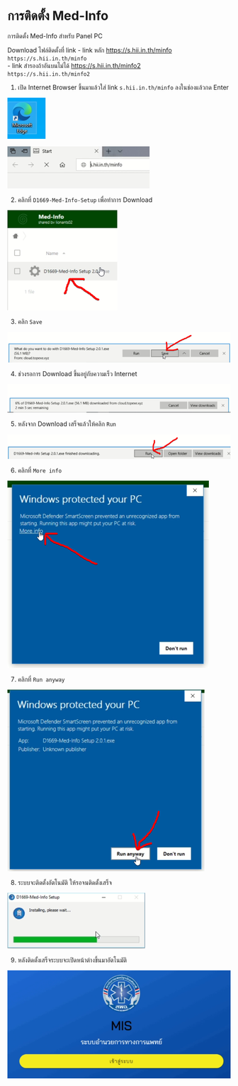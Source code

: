 # การติดตั้ง Med-Info
การติดตั้ง Med-Info สำหรับ Panel PC  

  Download ไฟล์ติดตั้งที่ link
    - link หลัก https://s.hii.in.th/minfo  
    `https://s.hii.in.th/minfo`  
    - link สำรองถ้าอันบนไม่ได้ https://s.hii.in.th/minfo2  
    `https://s.hii.in.th/minfo2`  

1. เปิด Internet Browser ขึ้นมาแล้วใส่ link `s.hii.in.th/minfo` ลงในช่องแล้วกด Enter  

  ![icon Microsoft Edge](image/0.png)  

  ![ใส่ link s.hii.in.th/minfo ลงในช่องแล้วกด Enter](image/1.png)  

2. คลิกที่ `D1669-Med-Info-Setup` เพื่อทำการ Download  

  ![คลิกที่ D1669-Med-Info-Setup](image/2.png)  

3. คลิก `Save`  

  ![คลิก Save](image/3.png)  

4. ช่วงรอการ Download ขึ้นอยู่กับความเร็ว Internet  

  ![รอการ Download](image/4.png)  

5. หลังจาก Download เสร็จแล้วให้คลิก `Run`  

  ![้คลิก Run](image/5.png)  

6. คลิกที่ `More info`  

  ![คลิกที่ More info](image/6.png)  

7. คลิกที่ `Run anyway`  

  ![คลิกที่ Run anyway](image/7.png)  

8. ระบบจะติดตั้งอัตโนมัติ ให้รอจนติดตั้งเสร็จ  

  ![รอการติดตั้ง](image/8.png)  

9. หลังติดตั้งเสร็จระบบจะเปิดหน้าต่างขึ้นมาอัตโนมัติ  

  ![หลังติดตั้งเสร็จระบบจะเปิดหน้าต่างขึ้นมาอัตโนมัติ](image/9.png)  
